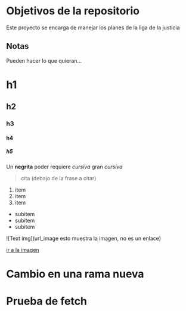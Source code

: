 # Objetivos de la repositorio

Este proyecto se encarga de manejar los planes de la liga de la justicia


## Notas
Pueden hacer lo que quieran...

# h1

## h2

### h3

#### h4

##### h5

Un **negrita** poder requiere _cursiva_ gran *cursiva* 
> cita (debajo de la frase a citar)

1. item
2. item
3. item
  * subitem
  * subitem
  * subitem
  
![Text img](url_image esto muestra la imagen, no es un enlace)

[ir a la imagen](url_image)

# Cambio en una rama nueva

# Prueba de fetch
